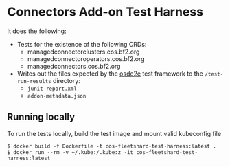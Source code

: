 # Connectors Add-on Test Harness

 It does the following:

* Tests for the existence of the following CRDs:
  * managedconnectorclusters.cos.bf2.org
  * managedconnectoroperators.cos.bf2.org
  * managedconnectors.cos.bf2.org
* Writes out the files expected by the [osde2e](https://github.com/openshift/osde2e) test framework to the `/test-run-results` directory:
  * `junit-report.xml`
  * `addon-metadata.json`

## Running locally

To run the tests locally, build the test image and mount valid kubeconfig file

```
$ docker build -f Dockerfile -t cos-fleetshard-test-harness:latest .
$ docker run --rm -v ~/.kube:/.kube:z -it cos-fleetshard-test-harness:latest
```